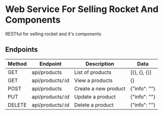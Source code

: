 # Web Service For Selling Rocket And Components

RESTful for selling rocket and it's components

## Endpoints

| Method |	Endpoint 	    | Description          | Data           |
|--------|------------------|----------------------|----------------|
| GET 	 | api/products     | List of products     | [{}, {}, {}]   |
| GET 	 | api/products/:id | View a products      | {}             |
| POST 	 | api/products 	| Create a new product | {"info": ""}   |
| PUT 	 | api/products/:id | Update a product 	   | {"info": ""}   |
| DELETE | api/products/:id | Delete a product 	   | {"info": ""}   |

